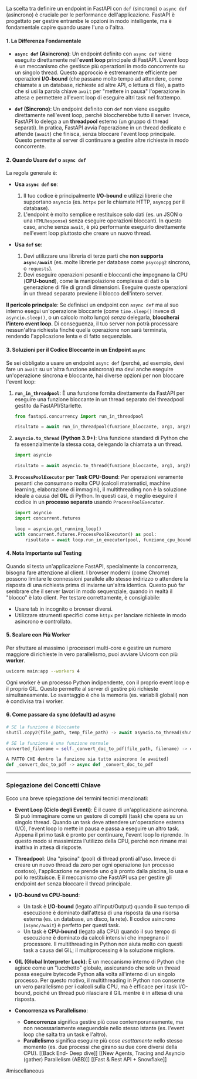 La scelta tra definire un endpoint in FastAPI con `def` (sincrono) o `async def` (asincrono) è cruciale per le performance dell'applicazione. FastAPI è progettato per gestire entrambe le opzioni in modo intelligente, ma è fondamentale capire quando usare l'una o l'altra.

#### 1. La Differenza Fondamentale

*   **`async def` (Asincrono)**: Un endpoint definito con `async def` viene eseguito direttamente nell'**event loop** principale di FastAPI. L'event loop è un meccanismo che gestisce più operazioni in modo concorrente su un singolo thread. Questo approccio è estremamente efficiente per operazioni **I/O-bound** (che passano molto tempo ad attendere, come chiamate a un database, richieste ad altre API, o lettura di file), a patto che si usi la parola chiave `await` per "mettere in pausa" l'operazione in attesa e permettere all'event loop di eseguire altri task nel frattempo.

*   **`def` (Sincrono)**: Un endpoint definito con `def` non viene eseguito direttamente nell'event loop, perché bloccherebbe tutto il server. Invece, FastAPI lo delega a un **threadpool** esterno (un gruppo di thread separati). In pratica, FastAPI avvia l'operazione in un thread dedicato e attende (`await`) che finisca, senza bloccare l'event loop principale. Questo permette al server di continuare a gestire altre richieste in modo concorrente.

#### 2. Quando Usare `def` o `async def`

La regola generale è:

*   **Usa `async def` se**:
    1.  Il tuo codice è principalmente **I/O-bound** e utilizzi librerie che supportano `asyncio` (es. `httpx` per le chiamate HTTP, `asyncpg` per il database).
    2.  L'endpoint è molto semplice e restituisce solo dati (es. un JSON o una `HTMLResponse`) senza eseguire operazioni bloccanti. In questo caso, anche senza `await`, è più performante eseguirlo direttamente nell'event loop piuttosto che creare un nuovo thread.

*   **Usa `def` se**:
    1.  Devi utilizzare una libreria di terze parti che **non supporta `async/await`** (es. molte librerie per database come `psycopg2` sincrono, o `requests`).
    2.  Devi eseguire operazioni pesanti e bloccanti che impegnano la CPU (**CPU-bound**), come la manipolazione complessa di dati o la generazione di file di grandi dimensioni. Eseguire queste operazioni in un thread separato previene il blocco dell'intero server.

**Il pericolo principale**: Se definisci un endpoint con `async def` ma al suo interno esegui un'operazione bloccante (come `time.sleep()` invece di `asyncio.sleep()`, o un calcolo molto lungo) *senza* delegarla, **bloccherai l'intero event loop**. Di conseguenza, il tuo server non potrà processare nessun'altra richiesta finché quella operazione non sarà terminata, rendendo l'applicazione lenta e di fatto sequenziale.

#### 3. Soluzioni per il Codice Bloccante in un Endpoint `async`

Se sei obbligato a usare un endpoint `async def` (perché, ad esempio, devi fare un `await` su un'altra funzione asincrona) ma devi anche eseguire un'operazione sincrona e bloccante, hai diverse opzioni per non bloccare l'event loop:

1.  **`run_in_threadpool`**: È una funzione fornita direttamente da FastAPI per eseguire una funzione bloccante in un thread separato del threadpool gestito da FastAPI/Starlette.
    ```python
    from fastapi.concurrency import run_in_threadpool
    
    risultato = await run_in_threadpool(funzione_bloccante, arg1, arg2)
    ```

2.  **`asyncio.to_thread` (Python 3.9+)**: Una funzione standard di Python che fa essenzialmente la stessa cosa, delegando la chiamata a un thread.
    ```python
    import asyncio
    
    risultato = await asyncio.to_thread(funzione_bloccante, arg1, arg2)
    ```

3.  **`ProcessPoolExecutor` per Task CPU-Bound**: Per operazioni veramente pesanti che consumano molta CPU (calcoli matematici, machine learning, elaborazione di immagini), il multithreading non è la soluzione ideale a causa del **GIL** di Python. In questi casi, è meglio eseguire il codice in un **processo separato** usando `ProcessPoolExecutor`.
    ```python
    import asyncio
    import concurrent.futures
    
    loop = asyncio.get_running_loop()
    with concurrent.futures.ProcessPoolExecutor() as pool:
        risultato = await loop.run_in_executor(pool, funzione_cpu_bound, dati)
    ```

#### 4. Nota Importante sul Testing

Quando si testa un'applicazione FastAPI, specialmente la concorrenza, bisogna fare attenzione al client. I browser moderni (come Chrome) possono limitare le connessioni parallele allo stesso indirizzo o attendere la risposta di una richiesta prima di inviarne un'altra identica. Questo può far sembrare che il server lavori in modo sequenziale, quando in realtà il "blocco" è lato client. Per testare correttamente, è consigliabile:
*   Usare tab in incognito o browser diversi.
*   Utilizzare strumenti specifici come `httpx` per lanciare richieste in modo asincrono e controllato.

#### 5. Scalare con Più Worker

Per sfruttare al massimo i processori multi-core e gestire un numero maggiore di richieste in vero parallelismo, puoi avviare Uvicorn con più **worker**.
```bash
uvicorn main:app --workers 4
```
Ogni worker è un processo Python indipendente, con il proprio event loop e il proprio GIL. Questo permette al server di gestire più richieste simultaneamente. Lo svantaggio è che la memoria (es. variabili globali) non è condivisa tra i worker.


#### 6. Come passare da sync (default) ad async
```python
# SE la funzione è bloccante
shutil.copy2(file_path, temp_file_path) -> await asyncio.to_thread(shutil.copy2, file_path, temp_file_path)

# SE la funzione è una funzione normale
converted_filename = self._convert_doc_to_pdf(file_path, filename) -> converted_filename = await self._convert_doc_to_pdf(file_path, filename)

A PATTO CHE dentro la funzione sia tutto asincrono (e awaited) 
def _convert_doc_to_pdf -> async def _convert_doc_to_pdf
```
---

### Spiegazione dei Concetti Chiave

Ecco una breve spiegazione dei termini tecnici menzionati:

*   **Event Loop (Ciclo degli Eventi)**: È il cuore di un'applicazione asincrona. Si può immaginare come un gestore di compiti (task) che opera su un singolo thread. Quando un task deve attendere un'operazione esterna (I/O), l'event loop lo mette in pausa e passa a eseguire un altro task. Appena il primo task è pronto per continuare, l'event loop lo riprende. In questo modo si massimizza l'utilizzo della CPU, perché non rimane mai inattiva in attesa di risposte.

*   **Threadpool**: Una "piscina" (pool) di thread pronti all'uso. Invece di creare un nuovo thread da zero per ogni operazione (un processo costoso), l'applicazione ne prende uno già pronto dalla piscina, lo usa e poi lo restituisce. È il meccanismo che FastAPI usa per gestire gli endpoint `def` senza bloccare il thread principale.

*   **I/O-bound vs CPU-bound**:
    *   Un task è **I/O-bound** (legato all'Input/Output) quando il suo tempo di esecuzione è dominato dall'attesa di una risposta da una risorsa esterna (es. un database, un disco, la rete). Il codice asincrono (`async/await`) è perfetto per questi task.
    *   Un task è **CPU-bound** (legato alla CPU) quando il suo tempo di esecuzione è dominato da calcoli intensivi che impegnano il processore. Il multithreading in Python non aiuta molto con questi task a causa del GIL; il multiprocessing è la soluzione migliore.

*   **GIL (Global Interpreter Lock)**: È un meccanismo interno di Python che agisce come un "lucchetto" globale, assicurando che solo un thread possa eseguire bytecode Python alla volta all'interno di un singolo processo. Per questo motivo, il multithreading in Python non consente un vero parallelismo per i calcoli sulla CPU, ma è efficace per i task I/O-bound, poiché un thread può rilasciare il GIL mentre è in attesa di una risposta.

*   **Concorrenza vs Parallelismo**:
    *   **Concorrenza** significa gestire più cose contemporaneamente, ma non necessariamente eseguendole nello stesso istante (es. l'event loop che salta tra un task e l'altro).
    *   **Parallelismo** significa eseguire più cose *esattamente* nello stesso momento (es. due processi che girano su due core diversi della CPU).
[[Back End- Deep dive]]
[[New Agents, Tracing and Asyncio (gather) Parallelism (ABB)]]
[[Fast & Rest API + Snowflake]]

#miscellaneous 